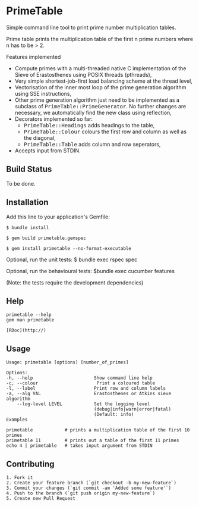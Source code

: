 # PrimeTable

Simple command line tool to print prime number multiplication tables.

Prime table prints the multiplication table of the first n prime numbers where n has to be > 2.

Features implemented
 * Compute primes with a multi-threaded native C implementation of the Sieve of
   Erastosthenes using POSIX threads (pthreads),
 * Very simple shortest-job-first load balancing scheme at the thread level,
 * Vectorisation of the inner most loop of the prime generation algorithm using SSE instructions,
 * Other prime generation algorithm just need to be implemented as a subclass
   of <tt>PrimeTable::PrimeGenerator</tt>. No further changes are necessary,
   we automatically find the new class using reflection,
 * Decorators implemented so far:
   - <tt>PrimeTable::Headings</tt> adds headings to the table,
   - <tt>PrimeTable::Colour</tt> colours the first row and column as well as
     the diagonal,
   - <tt>PrimeTable::Table</tt> adds column and row seperators,
 * Accepts input from STDIN.

## Build Status

To be done.

## Installation

Add this line to your application's Gemfile:

    $ bundle install
    
    $ gem build primetable.gemspec

    $ gem install primetable --no-format-executable

Optional, run the unit tests:
    $ bundle exec rspec spec

Optional, run the behavioural tests:
    $bundle exec cucumber features

(Note: the tests require the development dependencies)

## Help

    primetable --help
    gem man primetable

    [RDoc](http://)

## Usage

    Usage: primetable [options] [number_of_primes]

    Options:
    -h, --help                       Show command line help
    -c, --colour                      Print a coloured table
    -l, --label                      Print row and column labels
    -a, --alg VAL                    Erastosthenes or Atkins sieve algorithm
        --log-level LEVEL            Set the logging level
                                     (debug|info|warn|error|fatal)
                                     (Default: info)
    Examples

    primetable            # prints a multiplication table of the first 10 primes
    primetable 11         # prints out a table of the first 11 primes
    echo 4 | primetable   # takes input argument from STDIN

## Contributing

    1. Fork it
    2. Create your feature branch (`git checkout -b my-new-feature`)
    3. Commit your changes (`git commit -am 'Added some feature'`)
    4. Push to the branch (`git push origin my-new-feature`)
    5. Create new Pull Request
